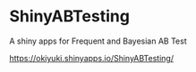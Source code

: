 # ShinyABTesting
A shiny apps for Frequent and Bayesian AB Test 

https://okiyuki.shinyapps.io/ShinyABTesting/
